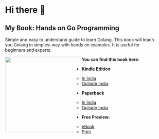 # Hi there 👋

<!--
**Prithvipal/Prithvipal** is a ✨ _special_ ✨ repository because its `README.md` (this file) appears on your GitHub profile.

Here are some ideas to get you started:

- 🔭 I’m currently working on ...
- 🌱 I’m currently learning ...
- 👯 I’m looking to collaborate on ...
- 🤔 I’m looking for help with ...
- 💬 Ask me about ...
- 📫 How to reach me: ...
- 😄 Pronouns: ...
- ⚡ Fun fact: ...
-->

## My Book: Hands on Go Programming

Simple and easy to understand guide to learn Golang. This book will teach you Golang in simplest way with hands on examples. It is useful for beginners and experts.

<div style="width: 50%; float: left">
<img src=/home/gslab/go/src/github.ibm.com/MCMP-Discovery/aws/book.jpeg width=250>
</div>


**You can find this book here:**

- **Kindle Edition**
  - [In India](https://amzn.to/3uXFoME)
  - [Outside India](https://amzn.to/2OyCuNp)

- **Paperback**
  - [In India](https://amzn.to/3sWROTb)
  - [Outside India](https://amzn.to/3ribxMw)

- **Free Preview:**
  - [eBook](http://bit.ly/3rl7VcC)
  - [Print](https://bit.ly/3rli0Gq)


<!-- ![](./imgs/book.jpeg) -->
